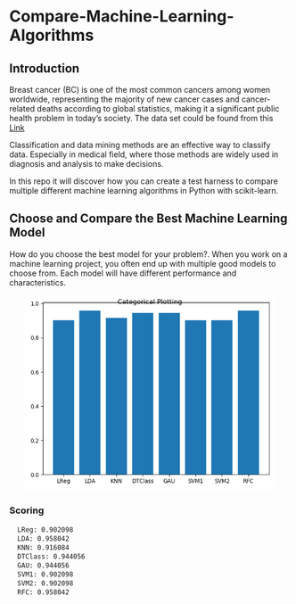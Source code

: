 # Compare-Machine-Learning-Algorithms

## Introduction

Breast cancer (BC) is one of the most common cancers among women worldwide, representing the majority of new cancer cases and cancer-related deaths according to global statistics, making it a significant public health problem in today’s society. The data set could be found from this [Link](https://archive.ics.uci.edu/ml/datasets/Breast+Cancer+Wisconsin+(Diagnostic))

Classification and data mining methods are an effective way to classify data. Especially in medical field, where those methods are widely used in diagnosis and analysis to make decisions.

In this repo it will discover how you can create a test harness to compare multiple different machine learning algorithms in Python with scikit-learn.

## Choose and Compare the Best Machine Learning Model

How do you choose the best model for your problem?. When you work on a machine learning project, you often end up with multiple good models to choose from. Each model will have different performance and characteristics.


<p align="center"> 
<img src="https://github.com/BardisRenos/Compare-Machine-Learning-Algorithms/blob/master/myplot.png" width="450" height="350" style=centerme>
</p>


### Scoring


```code
  LReg: 0.902098
  LDA: 0.958042
  KNN: 0.916084
  DTClass: 0.944056
  GAU: 0.944056
  SVM1: 0.902098
  SVM2: 0.902098
  RFC: 0.958042
```
